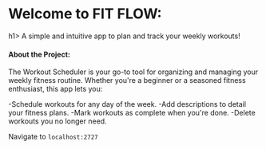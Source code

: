 <h1>Welcome to FIT FLOW:</h1>h1>
A simple and intuitive app to plan and track your weekly workouts!

<h4>About the Project:</h4>
The Workout Scheduler is your go-to tool for organizing and managing your weekly fitness routine. 
Whether you're a beginner or a seasoned fitness enthusiast, this app lets you:

-Schedule workouts for any day of the week.
-Add descriptions to detail your fitness plans.
-Mark workouts as complete when you're done.
-Delete workouts you no longer need.






Navigate to `localhost:2727`


